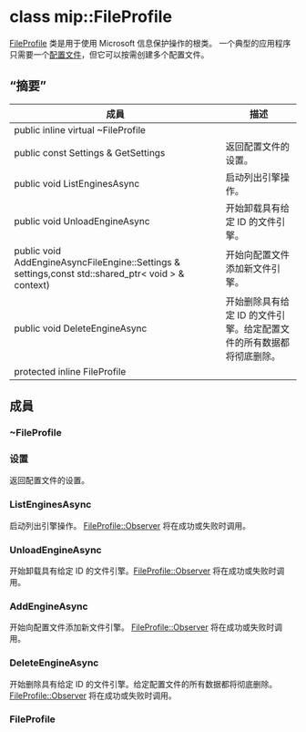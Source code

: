# <a name="class-mipfileprofile"></a>class mip::FileProfile 
[FileProfile](#classmip_1_1_file_profile) 类是用于使用 Microsoft 信息保护操作的根类。
一个典型的应用程序只需要一个[配置文件](#classmip_1_1_profile)，但它可以按需创建多个配置文件。
## <a name="summary"></a>“摘要”
 成員                        | 描述                                
--------------------------------|---------------------------------------------
public inline virtual  ~FileProfile | 
public const Settings & GetSettings | 返回配置文件的设置。
public void ListEnginesAsync | 启动列出引擎操作。
public void UnloadEngineAsync | 开始卸载具有给定 ID 的文件引擎。
public void AddEngineAsyncFileEngine::Settings & settings,const std::shared_ptr< void > & context) | 开始向配置文件添加新文件引擎。
public void DeleteEngineAsync | 开始删除具有给定 ID 的文件引擎。给定配置文件的所有数据都将彻底删除。
protected inline  FileProfile | 
## <a name="members"></a>成員
### <a name="fileprofile"></a>~FileProfile
### <a name="settings"></a>设置
返回配置文件的设置。
### <a name="listenginesasync"></a>ListEnginesAsync
启动列出引擎操作。
[FileProfile::Observer](#classmip_1_1_file_profile_1_1_observer) 将在成功或失败时调用。
### <a name="unloadengineasync"></a>UnloadEngineAsync
开始卸载具有给定 ID 的文件引擎。[FileProfile::Observer](#classmip_1_1_file_profile_1_1_observer) 将在成功或失败时调用。
### <a name="addengineasync"></a>AddEngineAsync
开始向配置文件添加新文件引擎。
[FileProfile::Observer](#classmip_1_1_file_profile_1_1_observer) 将在成功或失败时调用。
### <a name="deleteengineasync"></a>DeleteEngineAsync
开始删除具有给定 ID 的文件引擎。给定配置文件的所有数据都将彻底删除。
[FileProfile::Observer](#classmip_1_1_file_profile_1_1_observer) 将在成功或失败时调用。
### <a name="fileprofile"></a>FileProfile